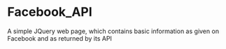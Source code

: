 # Facebook_API
A simple JQuery web page, which contains basic information as given on Facebook and as returned by its API
